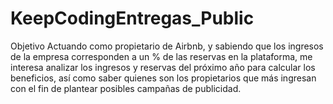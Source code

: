 # KeepCodingEntregas_Public

Objetivo
Actuando como propietario de Airbnb, y sabiendo que los ingresos de la empresa corresponden a un % de las reservas en la plataforma, me interesa analizar los ingresos y reservas del próximo año para calcular los beneficios, así como saber quienes son los propietarios que más ingresan con el fin de plantear posibles campañas de publicidad.
